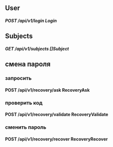 








## User
##### POST /api/v1/login Login


## Subjects
##### GET /api/v1/subjects []Subject


## смена пароля
### запросить
#### POST /api/v1/recovery/ask RecoveryAsk

### проверить код
#### POST /api/v1/recovery/validate RecoveryValidate

### сменить пароль
#### POST /api/v1/recovery/recover RecoveryRecover


 

